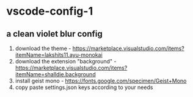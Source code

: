 # vscode-config-1
a clean violet blur config
---

1. download the theme - https://marketplace.visualstudio.com/items?itemName=lakshits11.ayu-monokai
2. download the extension "background" - https://marketplace.visualstudio.com/items?itemName=shalldie.background
3. install geist mono - https://fonts.google.com/specimen/Geist+Mono
4. copy paste settings.json keys according to your needs
